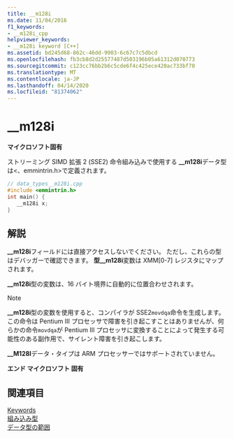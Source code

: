 ```yaml
---
title: __m128i
ms.date: 11/04/2016
f1_keywords:
- __m128i_cpp
helpviewer_keywords:
- __m128i keyword [C++]
ms.assetid: bd245d68-862c-46dd-9903-6c67c7c5dbcd
ms.openlocfilehash: fb3cb8d2d25577487d503196b05a61312d070773
ms.sourcegitcommit: c123cc76bb2b6c5cde6f4c425ece420ac733bf70
ms.translationtype: MT
ms.contentlocale: ja-JP
ms.lasthandoff: 04/14/2020
ms.locfileid: "81374062"
---
```

# <a name="__m128i"></a>__m128i

**マイクロソフト固有**

ストリーミング SIMD 拡張 2 (SSE2) 命令組み込みで使用する **__m128i**データ型は\<、emmintrin.h>で定義されます。

```cpp
// data_types__m128i.cpp
#include <emmintrin.h>
int main() {
   __m128i x;
}
```

## <a name="remarks"></a>解説

**__m128i**フィールドには直接アクセスしないでください。 ただし、これらの型はデバッガーで確認できます。 **型__m128i**変数は XMM[0-7] レジスタにマップされます。

**__m128i**型の変数は、16 バイト境界に自動的に位置合わせされます。

> [!NOTE]
> **__m128i**型の変数を使用すると、コンパイラが SSE2`movdqa`命令を生成します。 この命令は Pentium III プロセッサで障害を引き起こすことはありませんが、何らかの命令`movdqa`が Pentium III プロセッサに変換することによって発生する可能性のある副作用で、サイレント障害を引き起こします。

**__M128I**データ・タイプは ARM プロセッサーではサポートされていません。

**エンド マイクロソフト 固有**

## <a name="see-also"></a>関連項目

[Keywords](../cpp/keywords-cpp.md)<br/>
[組み込み型](../cpp/fundamental-types-cpp.md)<br/>
[データ型の範囲](../cpp/data-type-ranges.md)
